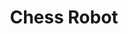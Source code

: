 ---
title: Chess Robot
layout: landing
description: 'A fully automated chess playing robot using the FRANKA Panda arm.'
image: assets/images/pic07.jpg
nav-menu: true
tags: [Robotics, Machine Vision, ROS]
---